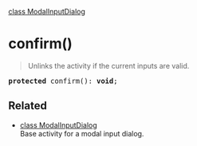 [class ModalInputDialog](ModalInputDialog.md)

# confirm()

> Unlinks the activity if the current inputs are valid.

<pre class="docgen_signature"><b>protected</b> confirm(): <b>void</b>;</pre>

## Related

- [<!--{ref:class}-->class ModalInputDialog](ModalInputDialog.md) \
    Base activity for a modal input dialog.
